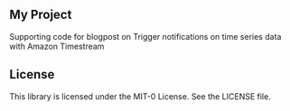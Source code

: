 ## My Project

Supporting code for blogpost on Trigger notifications on time series data with Amazon Timestream


## License

This library is licensed under the MIT-0 License. See the LICENSE file.

